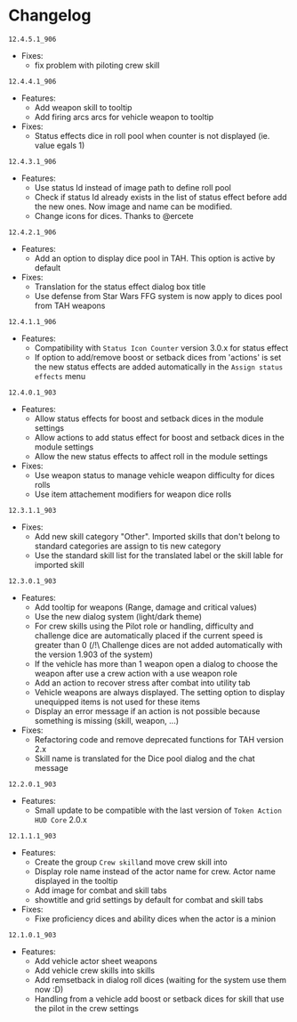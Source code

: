 # Changelog

`12.4.5.1_906`

* Fixes:
  * fix problem with piloting crew skill

`12.4.4.1_906`

* Features:
  * Add weapon skill to tooltip
  * Add firing arcs arcs for vehicle weapon to tooltip
* Fixes:
  * Status effects dice in roll pool when counter is not displayed (ie. value egals 1)

`12.4.3.1_906`

* Features:
  * Use status Id instead of image path to define roll pool
  * Check if status Id already exists in the list of status effect before add the new ones. Now image and name can be modified.
  * Change icons for dices. Thanks to @ercete

`12.4.2.1_906`

* Features:
  * Add an option to display dice pool in TAH. This option is active by default
* Fixes:
  * Translation for the status effect dialog box title
  * Use defense from Star Wars FFG system is now apply to dices pool from TAH weapons

`12.4.1.1_906`

* Features:
  * Compatibility with `Status Icon Counter` version 3.0.x for status effect
  * If option to add/remove boost or setback dices from 'actions' is set the new status effects are added automatically in the `Assign status effects` menu

`12.4.0.1_903`

* Features:
  * Allow status effects for boost and setback dices in the module settings
  * Allow actions to add status effect for boost and setback dices in the module settings
  * Allow the new status effects to affect roll in the module settings
* Fixes:
  * Use weapon status to manage vehicle weapon difficulty for dices rolls
  * Use item attachement modifiers for weapon dice rolls

`12.3.1.1_903`

* Fixes:
  * Add new skill category "Other". Imported skills that don't belong to standard categories are assign to tis new category
  * Use the standard skill list for the translated label or the skill lable for imported skill

`12.3.0.1_903`

* Features:
  * Add tooltip for weapons (Range, damage and critical values)
  * Use the new dialog system (light/dark theme)
  * For crew skills using the Pilot role or handling, difficulty and challenge dice are automatically placed if the current speed is greater than 0 (/!\ Challenge dices are not added automatically with the version 1.903 of the system)
  * If the vehicle has more than 1 weapon open a dialog to choose the weapon after use a crew action with a use weapon role
  * Add an action to recover stress after combat into utility tab
  * Vehicle weapons are always displayed. The setting option to display unequipped items is not used for these items
  * Display an error message if an action is not possible because something is missing (skill, weapon, ...)
* Fixes:
  * Refactoring code and remove deprecated functions for TAH version 2.x
  * Skill name is translated for the Dice pool dialog and the chat message

`12.2.0.1_903`

* Features:
  * Small update to be compatible with the last version of `Token Action HUD Core` 2.0.x

`12.1.1.1_903`

* Features:
  * Create the group `Crew skill`and move crew skill into
  * Display role name instead of the actor name for crew. Actor name displayed in the tooltip
  * Add image for combat and skill tabs
  * showtitle and grid settings by default for combat and skill tabs
* Fixes:
  * Fixe proficiency dices and ability dices when the actor is a minion

`12.1.0.1_903`

* Features:
  * Add vehicle actor sheet weapons
  * Add vehicle crew skills into skills
  * Add remsetback in dialog roll dices (waiting for the system use them now :D)
  * Handling from a vehicle add boost or setback dices for skill that use the pilot in the crew settings
